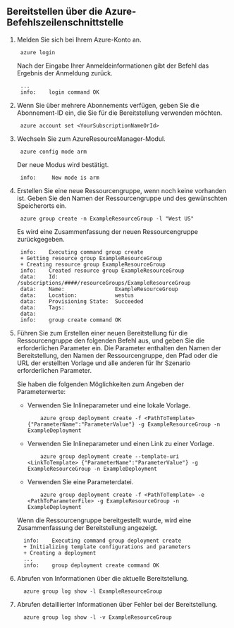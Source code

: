 ## Bereitstellen über die Azure-Befehlszeilenschnittstelle
1. Melden Sie sich bei Ihrem Azure-Konto an.
   
        azure login
   
   Nach der Eingabe Ihrer Anmeldeinformationen gibt der Befehl das Ergebnis der Anmeldung zurück.
   
        ...
        info:    login command OK
2. Wenn Sie über mehrere Abonnements verfügen, geben Sie die Abonnement-ID ein, die Sie für die Bereitstellung verwenden möchten.
   
        azure account set <YourSubscriptionNameOrId>
3. Wechseln Sie zum AzureResourceManager-Modul.
   
        azure config mode arm
   
   Der neue Modus wird bestätigt.
   
        info:     New mode is arm
4. Erstellen Sie eine neue Ressourcengruppe, wenn noch keine vorhanden ist. Geben Sie den Namen der Ressourcengruppe und des gewünschten Speicherorts ein.
   
        azure group create -n ExampleResourceGroup -l "West US"
   
   Es wird eine Zusammenfassung der neuen Ressourcengruppe zurückgegeben.
   
        info:    Executing command group create
        + Getting resource group ExampleResourceGroup
        + Creating resource group ExampleResourceGroup
        info:    Created resource group ExampleResourceGroup
        data:    Id:                  /subscriptions/####/resourceGroups/ExampleResourceGroup
        data:    Name:                ExampleResourceGroup
        data:    Location:            westus
        data:    Provisioning State:  Succeeded
        data:    Tags:
        data:
        info:    group create command OK
5. Führen Sie zum Erstellen einer neuen Bereitstellung für die Ressourcengruppe den folgenden Befehl aus, und geben Sie die erforderlichen Parameter ein. Die Parameter enthalten den Namen der Bereitstellung, den Namen der Ressourcengruppe, den Pfad oder die URL der erstellten Vorlage und alle anderen für Ihr Szenario erforderlichen Parameter.
   
   Sie haben die folgenden Möglichkeiten zum Angeben der Parameterwerte:
   
   * Verwenden Sie Inlineparameter und eine lokale Vorlage.
     
             azure group deployment create -f <PathToTemplate> {"ParameterName":"ParameterValue"} -g ExampleResourceGroup -n ExampleDeployment
   * Verwenden Sie Inlineparameter und einen Link zu einer Vorlage.
     
             azure group deployment create --template-uri <LinkToTemplate> {"ParameterName":"ParameterValue"} -g ExampleResourceGroup -n ExampleDeployment
   * Verwenden Sie eine Parameterdatei.
     
             azure group deployment create -f <PathToTemplate> -e <PathToParameterFile> -g ExampleResourceGroup -n ExampleDeployment
   
   Wenn die Ressourcengruppe bereitgestellt wurde, wird eine Zusammenfassung der Bereitstellung angezeigt.
   
         info:    Executing command group deployment create
         + Initializing template configurations and parameters
         + Creating a deployment
         ...
         info:    group deployment create command OK
6. Abrufen von Informationen über die aktuelle Bereitstellung.
   
         azure group log show -l ExampleResourceGroup
7. Abrufen detaillierter Informationen über Fehler bei der Bereitstellung.
   
         azure group log show -l -v ExampleResourceGroup

<!---HONumber=Oct15_HO3-->